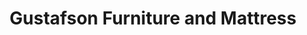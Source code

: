 ---
title: "Gustafson Furniture and Mattress"
url: /rockford/gustafson-furniture-and-mattress/
shop: furniture
---
